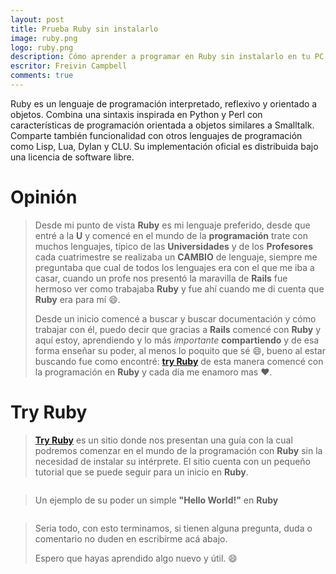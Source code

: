 ```yaml
---
layout: post
title: Prueba Ruby sin instalarlo
image: ruby.png
logo: ruby.png
description: Cómo aprender a programar en Ruby sin instalarlo en tu PC.
escritor: Freivin Campbell
comments: true
---
```

<p class="intro"><span class="dropcap">R</span>uby es un lenguaje de programación interpretado, reflexivo y orientado a objetos. Combina una sintaxis inspirada en Python y Perl con características de programación orientada a objetos similares a Smalltalk. Comparte también funcionalidad con otros lenguajes de programación como Lisp, Lua, Dylan y CLU. Su implementación oficial es distribuida bajo una licencia de software libre.</p>

# Opinión

> Desde mi punto de vista **Ruby** es mi lenguaje preferido, desde que entré a la **U** y comencé en el mundo de la **programación** trate con muchos lenguajes, típico de las **Universidades** y de los **Profesores** cada cuatrimestre se realizaba un **CAMBIO** de lenguaje, siempre me preguntaba que cual de todos los lenguajes era con el que me iba a casar, cuando un profe nos presentó la maravilla de **Rails** fue hermoso ver como trabajaba **Ruby** y fue ahí cuando me di cuenta que **Ruby** era para mí :smile:.
>
> Desde un inicio comencé a buscar y buscar documentación y cómo trabajar con él, puedo decir que gracias a **Rails** comencé con **Ruby** y aquí estoy, aprendiendo y lo más *importante* **compartiendo** y de esa forma enseñar su poder, al menos lo poquito que sé :smile:, bueno al estar buscando fue como encontré: **[try Ruby](http://tryruby.org/)** de esta manera comencé con la programación en **Ruby** y cada día me enamoro mas :heart:.

# Try Ruby

> **[Try Ruby](http://tryruby.org/)** es un sitio donde nos presentan una guía con la cual podremos comenzar en el mundo de la programación con **Ruby** sin la necesidad de instalar su intérprete. El sitio cuenta con un pequeño tutorial que se puede seguir para un inicio en **Ruby**.

<img src="{{ '/assets/img/ruby-1.PNG' | prepend: site.baseurl }}" alt="">

> Un ejemplo de su poder un simple **"Hello World!"** en **Ruby**

<img src="{{ '/assets/img/ruby-2.PNG' | prepend: site.baseurl }}" alt="">

> Seria todo, con esto terminamos, si tienen alguna pregunta, duda o comentario no duden en escribirme acá abajo.
>
> Espero que hayas aprendido algo nuevo y útil. :smile:
